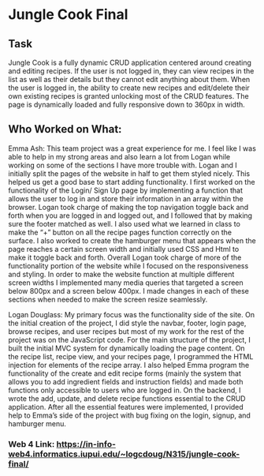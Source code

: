 # Jungle Cook Final

## Task

Jungle Cook is a fully dynamic CRUD application centered around creating and editing recipes. If the user is not logged in, they can view recipes in the list as well as their details but they cannot edit anything about them. When the user is logged in, the ability to create new recipes and edit/delete their own existing recipes is granted unlocking most of the CRUD features. The page is dynamically loaded and fully responsive down to 360px in width.

## Who Worked on What:

Emma Ash: This team project was a great experience for me. I feel like I was able to help in my strong areas and also learn a lot from Logan while working on some of the sections I have more trouble with. Logan and I initially split the pages of the website in half to get them styled nicely. This helped us get a good base to start adding functionality. I first worked on the functionality of the Login/ Sign Up page by implementing a function that allows the user to log in and store their information in an array within the browser. Logan took charge of making the top navigation toggle back and forth when you are logged in and logged out, and I followed that by making sure the footer matched as well. I also used what we learned in class to make the “+” button on all the recipe pages function correctly on the surface. I also worked to create the hamburger menu that appears when the page reaches a certain screen width and initially used CSS and Html to make it toggle back and forth. Overall Logan took charge of more of the functionality portion of the website while I focused on the responsiveness and styling. In order to make the website function at multiple different screen widths I implemented many media queries that targeted a screen below 800px and a screen below 400px. I made changes in each of these sections when needed to make the screen resize seamlessly.

Logan Douglass: My primary focus was the functionality side of the site. On the initial creation of the project, I did style the navbar, footer, login page, browse recipes, and user recipes but most of my work for the rest of the project was on the JavaScript code. For the main structure of the project, I built the initial MVC system for dynamically loading the page content. On the recipe list, recipe view, and your recipes page, I programmed the HTML injection for elements of the recipe array. I also helped Emma program the functionality of the create and edit recipe forms (mainly the system that allows you to add ingredient fields and instruction fields) and made both functions only accessible to users who are logged in. On the backend, I wrote the add, update, and delete recipe functions essential to the CRUD application. After all the essential features were implemented, I provided help to Emma’s side of the project with bug fixing on the login, signup, and hamburger menu.

### Web 4 Link: https://in-info-web4.informatics.iupui.edu/~logcdoug/N315/jungle-cook-final/
